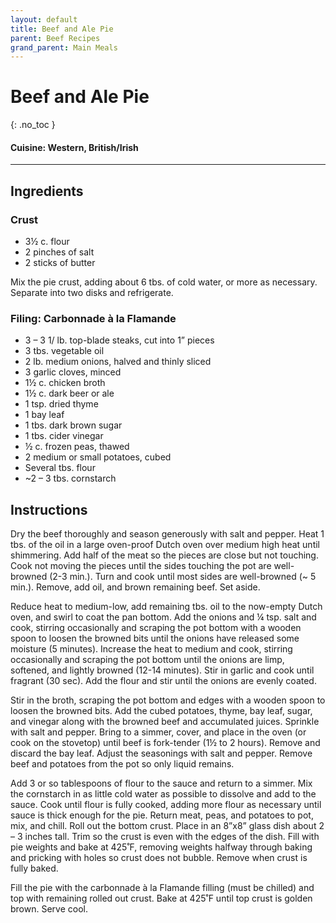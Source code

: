 ```yaml
---
layout: default
title: Beef and Ale Pie 
parent: Beef Recipes
grand_parent: Main Meals
---
```


# Beef and Ale Pie 
{: .no_toc }

#### Cuisine: Western, British/Irish
---

## Ingredients
### Crust
<ul>
	<li>3½ c. flour</li>
	<li>2 pinches of salt</li>
	<li>2 sticks of butter</li>
</ul>

Mix the pie crust, adding about 6 tbs. of cold water, or more as necessary. Separate into two disks and refrigerate.

### Filing: Carbonnade à la Flamande
<ul>
	<li>3 – 3 1/ lb. top-blade steaks, cut into 1” pieces</li>
	<li>3 tbs. vegetable oil</li>
	<li>2 lb. medium onions, halved and thinly sliced</li>
	<li>3 garlic cloves, minced</li>
	<li>1½ c. chicken broth</li>
	<li>1½ c. dark beer or ale</li>
	<li>1 tsp. dried thyme</li>
	<li>1 bay leaf</li>
	<li>1 tbs. dark brown sugar</li>
	<li>1 tbs. cider vinegar</li>
	<li>½ c. frozen peas, thawed</li>
	<li>2 medium or small potatoes, cubed</li>
	<li>Several tbs. flour</li>
	<li>~2 – 3 tbs. cornstarch</li>
</ul>

## Instructions
Dry the beef thoroughly and season generously with salt and pepper. Heat 1 tbs. of the oil in a large oven-proof Dutch oven over medium high heat until shimmering. Add half of the meat so the pieces are close but not touching. Cook not moving the pieces until the sides touching the pot are well-browned (2-3 min.). Turn and cook until most sides are well-browned (~ 5 min.). Remove, add oil, and brown remaining beef. Set aside.

Reduce heat to medium-low, add remaining tbs. oil to the now-empty Dutch oven, and swirl to coat the pan bottom. Add the onions and ¼ tsp. salt and cook, stirring occasionally and scraping the pot bottom with a wooden spoon to loosen the browned bits until the onions have released some moisture (5 minutes). Increase the heat to medium and cook, stirring occasionally and scraping the pot bottom until the onions are limp, softened, and lightly browned (12-14 minutes). Stir in garlic and cook until fragrant (30 sec). Add the flour and stir until the onions are evenly coated.

Stir in the broth, scraping the pot bottom and edges with a wooden spoon to loosen the browned bits. Add the cubed potatoes, thyme, bay leaf, sugar, and vinegar along with the browned beef and accumulated juices. Sprinkle with salt and pepper. Bring to a simmer, cover, and place in the oven (or cook on the stovetop) until beef is fork-tender (1½ to 2 hours). Remove and discard the bay leaf. Adjust the seasonings with salt and pepper. Remove beef and potatoes from the pot so only liquid remains.

Add 3 or so tablespoons of flour to the sauce and return to a simmer. Mix the cornstarch in as little cold water as possible to dissolve and add to the sauce. Cook until flour is fully cooked, adding more flour as necessary until sauce is thick enough for the pie. Return meat, peas, and potatoes to pot, mix, and chill. Roll out the bottom crust. Place in an 8”x8” glass dish about 2 – 3 inches tall. Trim so the crust is even with the edges of the dish. Fill with pie weights and bake at 425˚F, removing weights halfway through baking and pricking with holes so crust does not bubble. Remove when crust is fully baked.

Fill the pie with the carbonnade à la Flamande filling (must be chilled) and top with remaining rolled out crust. Bake at 425˚F until top crust is golden brown. Serve cool.

